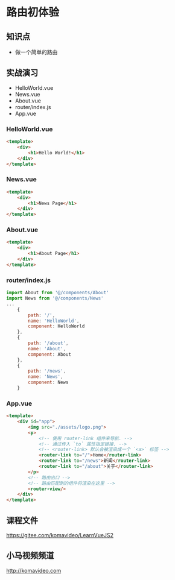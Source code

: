 路由初体验
==========

## 知识点

* 做一个简单的路由

## 实战演习

* HelloWorld.vue
* News.vue
* About.vue
* router/index.js
* App.vue

### HelloWorld.vue

~~~html
<template>
    <div>
        <h1>Hello World!</h1>
    </div>
</template>
~~~

### News.vue

~~~html
<template>
    <div>
        <h1>News Page</h1>
    </div>
</template>
~~~

### About.vue

~~~html
<template>
    <div>
        <h1>About Page</h1>
    </div>
</template>
~~~

### router/index.js

~~~js
import About from '@/components/About'
import News from '@/components/News'
...
    {
        path: '/',
        name: 'HelloWorld',
        component: HelloWorld
    },
    {
        path: '/about',
        name: 'About',
        component: About
    },
    {
        path: '/news',
        name: 'News',
        component: News
    }
~~~

### App.vue

~~~html
<template>
    <div id="app">
        <img src="./assets/logo.png">
        <p>
            <!-- 使用 router-link 组件来导航. -->
            <!-- 通过传入 `to` 属性指定链接. -->
            <!-- <router-link> 默认会被渲染成一个 `<a>` 标签 -->
            <router-link to="/">Home</router-link>
            <router-link to="/news">新闻</router-link>
            <router-link to="/about">关于</router-link>
        </p>
        <!-- 路由出口 -->
        <!-- 路由匹配到的组件将渲染在这里 -->
        <router-view/>
    </div>
</template>
~~~

## 课程文件

https://gitee.com/komavideo/LearnVueJS2

## 小马视频频道

http://komavideo.com
